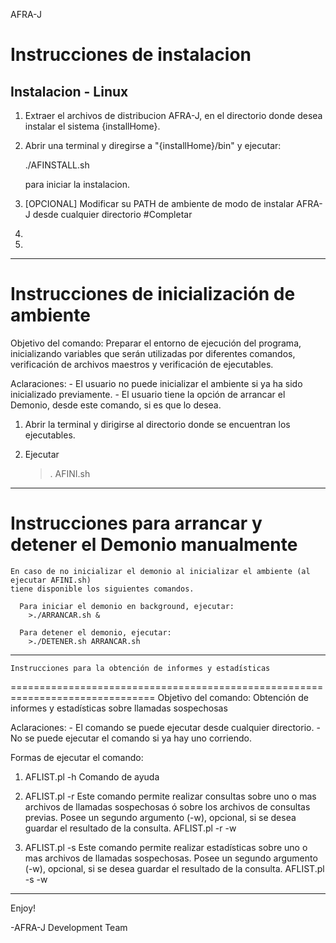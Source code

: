 AFRA-J

Instrucciones de instalacion
===============================================================================

  Instalacion - Linux
  ------------------------------------------------------------------------------
  1. Extraer el archivos de distribucion AFRA-J, en el directorio donde desea 
  	instalar el sistema {installHome}.  
     
  2. Abrir una terminal y diregirse a "{installHome}/bin" y ejecutar:

       ./AFINSTALL.sh

       para iniciar la instalacion.

  3. [OPCIONAL] Modificar su PATH de ambiente de modo de instalar AFRA-J
  	  desde cualquier directorio #Completar 

  4. 
  
  5.

  ------------------------------------------------------------------------------

Instrucciones de inicialización de ambiente
===============================================================================  
  Objetivo del comando: Preparar el entorno de ejecución del programa, inicializando
  variables que serán utilizadas por diferentes comandos, verificación de archivos maestros
  y verificación de ejecutables.

  Aclaraciones: 
    - El usuario no puede inicializar el ambiente si ya ha sido inicializado
      previamente.
    - El usuario tiene la opción de arrancar el Demonio, desde este comando, si es que lo desea.


  1. Abrir la terminal y dirigirse al directorio donde se encuentran los 
     ejecutables.

  2. Ejecutar
		>. AFINI.sh

  ------------------------------------------------------------------------------


  Instrucciones para arrancar y detener el Demonio manualmente
===============================================================================  
	En caso de no inicializar el demonio al inicializar el ambiente (al ejecutar AFINI.sh) 
	tiene disponible los siguientes comandos.
      
      Para iniciar el demonio en background, ejecutar:
        >./ARRANCAR.sh & 
      
      Para detener el demonio, ejecutar:
		>./DETENER.sh ARRANCAR.sh

  ------------------------------------------------------------------------------


    Instrucciones para la obtención de informes y estadísticas
=============================================================================== 
  Objetivo del comando: Obtención de informes y estadísticas sobre llamadas sospechosas

  Aclaraciones:
    - El comando se puede ejecutar desde cualquier directorio.
    - No se puede ejecutar el comando si ya hay uno corriendo.

  Formas de ejecutar el comando:

  1. AFLIST.pl -h
     Comando de ayuda

  2. AFLIST.pl -r
     Este comando permite realizar consultas sobre uno o mas archivos de llamadas sospechosas ó
     sobre los archivos de consultas previas. Posee un segundo argumento (-w), opcional, si se desea 
     guardar el resultado de la consulta.
     AFLIST.pl -r -w

  3. AFLIST.pl -s
     Este comando permite realizar estadísticas sobre uno o mas archivos de llamadas sospechosas.
     Posee un segundo argumento (-w), opcional, si se desea guardar el resultado de la consulta.
     AFLIST.pl -s -w

  ------------------------------------------------------------------------------
Enjoy!

-AFRA-J Development Team
